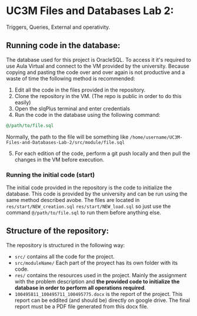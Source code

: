 # UC3M Files and Databases Lab 2: 
Triggers, Queries, External and operativity. 

## Running code in the database:
The database used for this project is OracleSQL. To access it it's required to use Aula Virtual and connect to the VM provided by the university.
Because copying and pasting the code over and over again is not productive and a waste of time the following method is recommended:

1. Edit all the code in the files provided in the repository.
2. Clone the repository in the VM. (The repo is public in order to do this easily)
3. Open the slqPlus terminal and enter credentials
4. Run the code in the database using the following command:
```sql
@/path/to/file.sql
```
Normally, the path to the file will be something like `/home/username/UC3M-Files-and-Databases-Lab-2/src/module/file.sql`

5. For each edition of the code, perform a git push locally and then pull the changes in the VM before execution. 

### Running the initial code (start)
The initial code provided in the repository is the code to initialize the database. This code is provided by the university and can be run using the same method described avobe. The files are located in `res/start/NEW_creation.sql` `res/start/NEW_load.sql` so just use the command `@/path/to/file.sql` to run them before anything else.



## Structure of the repository:
The repository is structured in the following way:
- `src/` contains all the code for the project.
- `src/moduleName/` Each part of the proyect has its own folder with its code.
- `res/` contains the resources used in the project. Mainly the assignment with the problem description and **the provided code to initialize the database in order to perform all operations required**. 
- `100495811_100495711_100495775.docx` is the report of the project. This report can be eddited (and should be) directly on google drive. The final report must be a PDF file generated from this docx file. 
